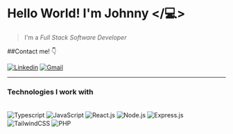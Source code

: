 # Hello World! I'm Johnny </💻> 


> I'm a *Full Stack Software Developer* 

##Contact me! 👇

[![Linkedin](https://img.shields.io/badge/LinkedIn-0077B5?style=for-the-badge&logo=linkedin&logoColor=white)](https://www.linkedin.com/in/jo%C3%A3o-marcelo-furtado-romero-20916b257/)
[![Gmail](https://img.shields.io/badge/Gmail-D14836?style=for-the-badge&logo=gmail&logoColor=white)](mailto:jmfurtadoromero@gmail.com)
___

### Technologies I work with

<div style="display: inline_block"><br>
<img align="center" src="https://img.shields.io/badge/TypeScript-007ACC?style=for-the-badge&logo=typescript&logoColor=white" alt="Typescript">
<img align="center" src="https://img.shields.io/badge/JavaScript-F7DF1E?style=for-the-badge&logo=javascript&logoColor=black" alt="JavaScript">
<img align="center" src="https://img.shields.io/badge/React-20232A?style=for-the-badge&logo=react&logoColor=61DAFB" alt="React.js">
<img align="center" src="https://img.shields.io/badge/Node.js-43853D?style=for-the-badge&logo=node.js&logoColor=whit" alt="Node.js">
<img align="center" src="https://img.shields.io/badge/Express.js-404D59?style=for-the-badge" alt="Express.js">
<img align="center" src="https://img.shields.io/badge/Tailwind_CSS-38B2AC?style=for-the-badge&logo=tailwind-css&logoColor=white" alt="TailwindCSS">
<img align="center" src="https://img.shields.io/badge/PHP-777BB4?style=for-the-badge&logo=php&logoColor=white" alt="PHP">  
</div>

